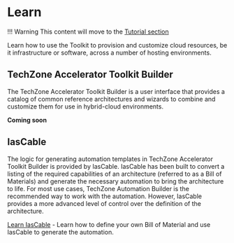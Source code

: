 # Learn

!!! Warning
    This content will move to the [Tutorial section](../tutorials/)

Learn how to use the Toolkit to provision and customize cloud resources, be it infrastructure or software, across a number of hosting environments.

## TechZone Accelerator Toolkit Builder

The TechZone Accelerator Toolkit Builder is a user interface that provides a catalog of common reference architectures and wizards to combine and customize them for use in hybrid-cloud environments.

**Coming soon**

## IasCable

The logic for generating automation templates in TechZone Accelerator Toolkit Builder is provided by IasCable. IasCable has been built to convert a listing of the required capabilities of an architecture (referred to as a Bill of Materials) and generate the necessary automation to bring the architecture to life. For most use cases, TechZone Automation Builder is the recommended way to work with the automation. However, IasCable provides a more advanced level of control over the definition of the architecture.

[Learn IasCable](iascable/) - Learn how to define your own Bill of Material and use IasCable to generate the automation.
